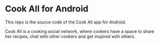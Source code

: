 # Cook All for Android

This repo is the source code of the Cook All app for Android.

Cook All is a cooking social network, where cookers have a space to share her recipes, chat with other cookers and get inspired with others.
